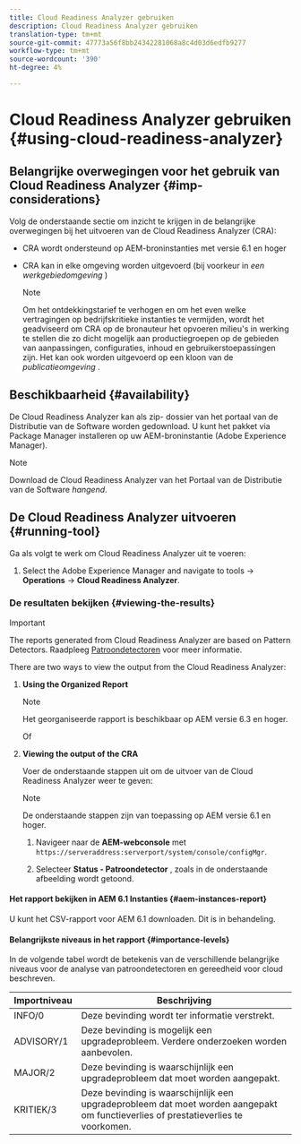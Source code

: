 ```yaml
---
title: Cloud Readiness Analyzer gebruiken
description: Cloud Readiness Analyzer gebruiken
translation-type: tm+mt
source-git-commit: 47773a56f8bb24342281068a8c4d03d6edfb9277
workflow-type: tm+mt
source-wordcount: '390'
ht-degree: 4%

---
```



# Cloud Readiness Analyzer gebruiken {#using-cloud-readiness-analyzer}

## Belangrijke overwegingen voor het gebruik van Cloud Readiness Analyzer {#imp-considerations}

Volg de onderstaande sectie om inzicht te krijgen in de belangrijke overwegingen bij het uitvoeren van de Cloud Readiness Analyzer (CRA):

* CRA wordt ondersteund op AEM-broninstanties met versie 6.1 en hoger
* CRA kan in elke omgeving worden uitgevoerd (bij voorkeur in *een werkgebiedomgeving* )

   >[!NOTE]
   >Om het ontdekkingstarief te verhogen en om het even welke vertragingen op bedrijfskritieke instanties te vermijden, wordt het geadviseerd om CRA op de bronauteur het opvoeren milieu&#39;s in werking te stellen die zo dicht mogelijk aan productiegroepen op de gebieden van aanpassingen, configuraties, inhoud en gebruikerstoepassingen zijn. Het kan ook worden uitgevoerd op een kloon van de *publicatieomgeving* .

## Beschikbaarheid {#availability}

De Cloud Readiness Analyzer kan als zip- dossier van het portaal van de Distributie van de Software worden gedownload. U kunt het pakket via Package Manager installeren op uw AEM-broninstantie (Adobe Experience Manager).

>[!NOTE]
>Download de Cloud Readiness Analyzer van het Portaal van de Distributie van de Software *hangend*.

## De Cloud Readiness Analyzer uitvoeren {#running-tool}

Ga als volgt te werk om Cloud Readiness Analyzer uit te voeren:

1. Select the Adobe Experience Manager and navigate to tools -> **Operations** -> **Cloud Readiness Analyzer**.

### De resultaten bekijken {#viewing-the-results}

>[!IMPORTANT]
>The reports generated from Cloud Readiness Analyzer are based on Pattern Detectors. Raadpleeg [Patroondetectoren](https://docs.adobe.com/content/help/en/experience-manager-65/deploying/upgrading/pattern-detector.html) voor meer informatie.

There are two ways to view the output from the Cloud Readiness Analyzer:

1. **Using the Organized Report**

   >[!NOTE]
   >Het georganiseerde rapport is beschikbaar op AEM versie 6.3 en hoger.

   Of

1. **Viewing the output of the CRA**

   Voer de onderstaande stappen uit om de uitvoer van de Cloud Readiness Analyzer weer te geven:

   >[!NOTE]
   >De onderstaande stappen zijn van toepassing op AEM versie 6.1 en hoger.

   1. Navigeer naar de **AEM-webconsole** met `https://serveraddress:serverport/system/console/configMgr`.

   1. Selecteer **Status - Patroondetector** , zoals in de onderstaande afbeelding wordt getoond.

#### Het rapport bekijken in AEM 6.1 Instanties {#aem-instances-report}

U kunt het CSV-rapport voor AEM 6.1 downloaden. Dit is in behandeling.

#### Belangrijkste niveaus in het rapport {#importance-levels}

In de volgende tabel wordt de betekenis van de verschillende belangrijke niveaus voor de analyse van patroondetectoren en gereedheid voor cloud beschreven.

| Importniveau | Beschrijving |
|--- |--- |
| INFO/0 | Deze bevinding wordt ter informatie verstrekt. |
| ADVISORY/1 | Deze bevinding is mogelijk een upgradeprobleem. Verdere onderzoeken worden aanbevolen. |
| MAJOR/2 | Deze bevinding is waarschijnlijk een upgradeprobleem dat moet worden aangepakt. |
| KRITIEK/3 | Deze bevinding is waarschijnlijk een upgradeprobleem dat moet worden aangepakt om functieverlies of prestatieverlies te voorkomen. |